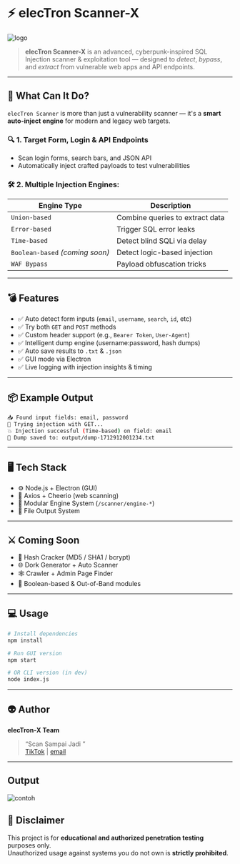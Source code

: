 # ⚡ elecTron Scanner-X


![logo](https://github.com/user-attachments/assets/8271c348-a687-48b0-ab94-f10f3958acfd)

> **elecTron Scanner-X** is an advanced, cyberpunk-inspired SQL Injection scanner & exploitation tool — designed to *detect*, *bypass*, and *extract* from vulnerable web apps and API endpoints.

---

## 🧠 What Can It Do?

`elecTron Scanner` is more than just a vulnerability scanner — it's a **smart auto-inject engine** for modern and legacy web targets.

### 🔍 1. Target Form, Login & API Endpoints
- Scan login forms, search bars, and JSON API
- Automatically inject crafted payloads to test vulnerabilities

### 🛠 2. Multiple Injection Engines:
| Engine Type     | Description |
|-----------------|-------------|
| `Union-based`   | Combine queries to extract data |
| `Error-based`   | Trigger SQL error leaks |
| `Time-based`    | Detect blind SQLi via delay |
| `Boolean-based` *(coming soon)* | Detect logic-based injection |
| `WAF Bypass`    | Payload obfuscation tricks |

---

## 💣 Features

- ✅ Auto detect form inputs (`email`, `username`, `search`, `id`, etc)
- ✅ Try both `GET` and `POST` methods
- ✅ Custom header support (e.g., `Bearer Token`, `User-Agent`)
- ✅ Intelligent dump engine (username:password, hash dumps)
- ✅ Auto save results to `.txt` & `.json`
- ✅ GUI mode via Electron
- ✅ Live logging with injection insights & timing

---

## 📦 Example Output

```bash
📥 Found input fields: email, password
🔁 Trying injection with GET...
💥 Injection successful (Time-based) on field: email
💾 Dump saved to: output/dump-1712912001234.txt
```

---

## 🖥️ Tech Stack

- ⚙️ Node.js + Electron (GUI)
- 🔎 Axios + Cheerio (web scanning)
- 🧪 Modular Engine System (`/scanner/engine-*`)
- 💾 File Output System

---

## ⚔️ Coming Soon

- 🔐 Hash Cracker (MD5 / SHA1 / bcrypt)
- 🌐 Dork Generator + Auto Scanner
- 🕸️ Crawler + Admin Page Finder
- 🧩 Boolean-based & Out-of-Band modules

---

## 💻 Usage

```bash
# Install dependencies
npm install

# Run GUI version
npm start

# OR CLI version (in dev)
node index.js
```

---

## 👽 Author

**elecTron-X Team**  
> “Scan Sampai Jadi ”  
[TikTok](https://www.tiktok.com/@saifulfaizan.my) | [email](saifulfaizan@gmail.com)

---
## Output 

![contoh](https://github.com/user-attachments/assets/3ccca2ea-c084-4200-b8b4-09975bbbfaa2)

## 🧠 Disclaimer
This project is for **educational and authorized penetration testing** purposes only.  
Unauthorized usage against systems you do not own is **strictly prohibited**.
